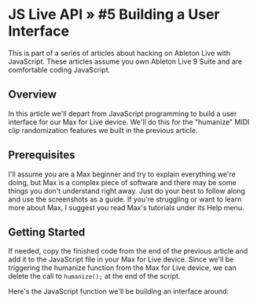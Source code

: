 # JS Live API » #5 Building a User Interface

This is part of a series of articles about hacking on Ableton Live with JavaScript. These articles assume you own Ableton Live 9 Suite and are comfortable coding JavaScript.

## Overview

In this article we'll depart from JavaScript programming to build a user interface for our Max for Live device. We'll do this for the "humanize" MIDI clip randomization features we built in the previous article.

## Prerequisites

I'll assume you are a Max beginner and try to explain everything we're doing, but Max is a complex piece of software and there may be some things you don't understand right away. Just do your best to follow along and use the screenshots as a guide. If you're struggling or want to learn more about Max, I suggest you read Max's tutorials under its Help menu.

## Getting Started

If needed, copy the finished code from the end of the previous article and add it to the JavaScript file in your Max for Live device. Since we'll be triggering the humanize function from the Max for Live device, we can delete the call to `humanize();` at the end of the script.

Here's the JavaScript function we'll be building an interface around: 